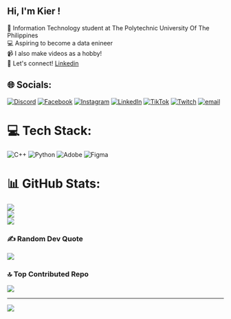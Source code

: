 ## Hi, I'm Kier !

🧠 Information Technology student at The Polytechnic University Of The Philippines<br/>
💻 Aspiring to become a data enineer<br/>
📹 I also make videos as a hobby!<br/>
💫 Let's connect! [Linkedin](https://www.linkedin.com/in/kierbardelosa/)<br/>

## 🌐 Socials:
[![Discord](https://img.shields.io/badge/Discord-%237289DA.svg?logo=discord&logoColor=white)](https://discord.gg/somnium5228) [![Facebook](https://img.shields.io/badge/Facebook-%231877F2.svg?logo=Facebook&logoColor=white)](https://facebook.com/Kier.Bardelosa) [![Instagram](https://img.shields.io/badge/Instagram-%23E4405F.svg?logo=Instagram&logoColor=white)](https://instagram.com/kierrb_) [![LinkedIn](https://img.shields.io/badge/LinkedIn-%230077B5.svg?logo=linkedin&logoColor=white)](https://linkedin.com/in/kierbardelosa) [![TikTok](https://img.shields.io/badge/TikTok-%23000000.svg?logo=TikTok&logoColor=white)](https://tiktok.com/@5106kier) [![Twitch](https://img.shields.io/badge/Twitch-%239146FF.svg?logo=Twitch&logoColor=white)](https://twitch.tv/kierryuu) [![email](https://img.shields.io/badge/Email-D14836?logo=gmail&logoColor=white)](mailto:kier.bardelosa02@gmail.com) 

# 💻 Tech Stack:
![C++](https://img.shields.io/badge/c++-%2300599C.svg?style=for-the-badge&logo=c%2B%2B&logoColor=white) ![Python](https://img.shields.io/badge/python-3670A0?style=for-the-badge&logo=python&logoColor=ffdd54) ![Adobe](https://img.shields.io/badge/adobe-%23FF0000.svg?style=for-the-badge&logo=adobe&logoColor=white) ![Figma](https://img.shields.io/badge/figma-%23F24E1E.svg?style=for-the-badge&logo=figma&logoColor=white)
# 📊 GitHub Stats:
![](https://github-readme-stats.vercel.app/api?username=somnium132&theme=default&hide_border=false&include_all_commits=true&count_private=false)<br/>
![](https://nirzak-streak-stats.vercel.app/?user=somnium132&theme=default&hide_border=false)<br/>
![](https://github-readme-stats.vercel.app/api/top-langs/?username=somnium132&theme=default&hide_border=false&include_all_commits=true&count_private=false&layout=compact)

### ✍️ Random Dev Quote
![](https://quotes-github-readme.vercel.app/api?type=horizontal&theme=light)

### 🔝 Top Contributed Repo
![](https://github-contributor-stats.vercel.app/api?username=somnium132&limit=5&theme=default&combine_all_yearly_contributions=true)

---
[![](https://visitcount.itsvg.in/api?id=somnium132&icon=5&color=1)](https://visitcount.itsvg.in)

